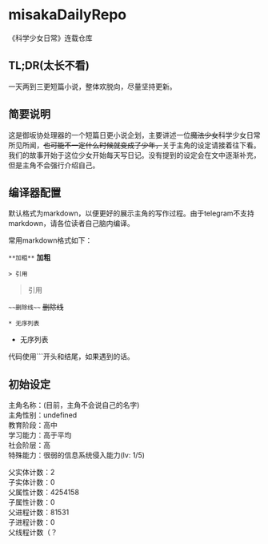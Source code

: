 # misakaDailyRepo
《科学少女日常》连载仓库

## TL;DR(太长不看)
一天两到三更短篇小说，整体欢脱向，尽量坚持更新。

## 简要说明
这是御坂协处理器的一个短篇日更小说企划，主要讲述一位~~魔法少女~~科学少女日常所见所闻，~~也可能不一定什么时候就变成了少年，~~关于主角的设定请接着往下看。  
我们的故事开始于这位少女开始每天写日记。没有提到的设定会在文中逐渐补充，但是主角不会强行介绍自己。

## 编译器配置
默认格式为markdown，以便更好的展示主角的写作过程。由于telegram不支持markdown，请各位读者自己脑内编译。

常用markdown格式如下：

```**加粗**```
**加粗**

```> 引用```
> 引用

```~~删除线~~```
~~删除线~~

```* 无序列表```
* 无序列表

代码使用```开头和结尾，如果遇到的话。

## 初始设定
主角名称：(目前，主角不会说自己的名字)  
主角性别：undefined  
教育阶段：高中  
学习能力：高于平均  
社会阶层：高  
特殊能力：很弱的信息系统侵入能力(lv: 1/5)  

父实体计数：2  
子实体计数：0  
父属性计数：4254158  
子属性计数：0  
父进程计数：81531  
子进程计数：0  
父线程计数（？  